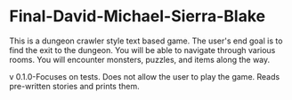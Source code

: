 # Final-David-Michael-Sierra-Blake

This is a dungeon crawler style text based game. The user's end goal is to find the exit to the dungeon. You will be able to navigate through various rooms. You will encounter monsters, puzzles, and items along the way.

v 0.1.0-Focuses on tests. Does not allow the user to play the game. Reads pre-written stories and prints them.
